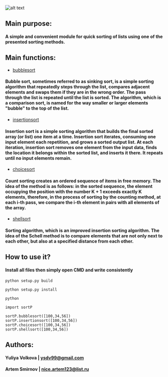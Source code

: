 
![alt text](https://sun9-58.userapi.com/impg/6ClzdLjoZbkHyqRhBxkHmyIkLXyQiUpVxQrqUA/UXONW81DT6E.jpg?size=673x212&quality=96&sign=c809a8e07506961d9fd0c4bf7a06ab29&type=album)

## Main purpose:

#### A simple and convenient module for quick sorting of lists using one of the presented sorting methods.

## Main functions:

* [bubblesort](https://en.wikipedia.org/wiki/Bubble_sort)

#### Bubble sort, sometimes referred to as sinking sort, is a simple sorting algorithm that repeatedly steps through the list, compares adjacent elements and swaps them if they are in the wrong order. The pass through the list is repeated until the list is sorted. The algorithm, which is a comparison sort, is named for the way smaller or larger elements "bubble" to the top of the list.

* [insertionsort](https://en.wikipedia.org/wiki/Insertion_sort)

#### Insertion sort is a simple sorting algorithm that builds the final sorted array (or list) one item at a time. Insertion sort iterates, consuming one input element each repetition, and grows a sorted output list. At each iteration, insertion sort removes one element from the input data, finds the location it belongs within the sorted list, and inserts it there. It repeats until no input elements remain.

* [choicesort](https://ru.wikipedia.org/wiki/%D0%A1%D0%BE%D1%80%D1%82%D0%B8%D1%80%D0%BE%D0%B2%D0%BA%D0%B0_%D0%BF%D0%BE%D0%B4%D1%81%D1%87%D1%91%D1%82%D0%BE%D0%BC#:~:text=%D0%A1%D0%BE%D1%80%D1%82%D0%B8%D1%80%D0%BE%D0%B2%D0%BA%D0%B0%20%D0%BF%D0%BE%D0%B4%D1%81%D1%87%D1%91%D1%82%D0%BE%D0%BC%20(%D0%B0%D0%BD%D0%B3%D0%BB.,%D1%81%D0%BF%D0%B8%D1%81%D0%BA%D0%B0)%20%D0%B4%D0%BB%D1%8F%20%D0%BF%D0%BE%D0%B4%D1%81%D1%87%D1%91%D1%82%D0%B0%20%D1%81%D0%BE%D0%B2%D0%BF%D0%B0%D0%B4%D0%B0%D1%8E%D1%89%D0%B8%D1%85%20%D1%8D%D0%BB%D0%B5%D0%BC%D0%B5%D0%BD%D1%82%D0%BE%D0%B2.)

#### Count sorting creates an ordered sequence of items in free memory. The idea of the method is as follows: in the sorted sequence, the element occupying the position with the number K + 1 exceeds exactly K elements, therefore, in the process of sorting by the counting method, at each i-th pass, we compare the i-th element in pairs with all elements of the array.

* [shellsort](https://ru.wikipedia.org/wiki/%D0%A1%D0%BE%D1%80%D1%82%D0%B8%D1%80%D0%BE%D0%B2%D0%BA%D0%B0_%D0%A8%D0%B5%D0%BB%D0%BB%D0%B0)

#### Sorting algorithm, which is an improved insertion sorting algorithm. The idea of the Schell method is to compare elements that are not only next to each other, but also at a specified distance from each other.

## How to use it?

#### Install all files then simply open CMD and write consistently
```
python setup.py build

python setup.py install

python

import sortP

sortP.bubblesort([100,34,56])
sortP.insertionsort([100,34,56])
sortP.choicesort([100,34,56])
sortP.shellsort([100,34,56])
```
## Authors:

#### Yuliya Volkova | ysdv99@gmail.com
#### Artem Smirnov | nice.artem123@list.ru
